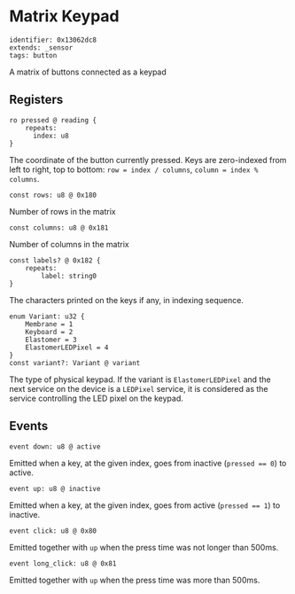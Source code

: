 # Matrix Keypad

    identifier: 0x13062dc8
    extends: _sensor
    tags: button

A matrix of buttons connected as a keypad

## Registers

    ro pressed @ reading {
        repeats:
          index: u8
    }

The coordinate of the button currently pressed. Keys are zero-indexed from left to right, top to bottom:
``row = index / columns``, ``column = index % columns``.

    const rows: u8 @ 0x180

Number of rows in the matrix

    const columns: u8 @ 0x181

Number of columns in the matrix

    const labels? @ 0x182 {
        repeats:
            label: string0
    }

The characters printed on the keys if any, in indexing sequence.

    enum Variant: u32 {
        Membrane = 1
        Keyboard = 2
        Elastomer = 3
        ElastomerLEDPixel = 4
    }
    const variant?: Variant @ variant

The type of physical keypad. If the variant is ``ElastomerLEDPixel``
and the next service on the device is a ``LEDPixel`` service, it is considered
as the service controlling the LED pixel on the keypad.
## Events

    event down: u8 @ active

Emitted when a key, at the given index, goes from inactive (`pressed == 0`) to active.

    event up: u8 @ inactive

Emitted when a key, at the given index, goes from active (`pressed == 1`) to inactive.

    event click: u8 @ 0x80

Emitted together with `up` when the press time was not longer than 500ms.

    event long_click: u8 @ 0x81

Emitted together with `up` when the press time was more than 500ms.
